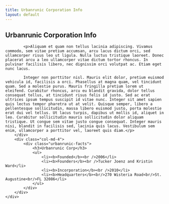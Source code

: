 ```yaml
---
title: Urbanrunic Corporation Info
layout: default
---
```


<div class="container corp-info">
    <div class="row">
        <div class="col-md-8">
            <h2>Urbanrunic Corporation Info</h2>

            <p>Aliquam et quam non tellus lacinia adipiscing. Vivamus commodo, sem vitae pretium accumsan, arcu lacus dictum orci, sed ullamcorper risus leo ut ligula. Nulla luctus tristique laoreet. Donec placerat arcu a leo ullamcorper vitae dictum tortor rhoncus. In pulvinar facilisis libero, nec dignissim orci volutpat ac. Etiam eget nunc lacus.

            Integer non porttitor nisl. Mauris elit dolor, pretium euismod vehicula id, facilisis a orci. Phasellus at magna quam, vel tincidunt quam. Sed a molestie purus. Mauris fringilla pretium lorem ut eleifend. Curabitur rhoncus, arcu eu blandit gravida, dolor tellus consequat tellus, at tincidunt risus felis id justo. Sed ac erat ultrices ipsum tempus suscipit id vitae nunc. Integer sit amet sapien quis lectus tempor pharetra ut at velit. Quisque semper, libero a pellentesque sollicitudin, massa libero euismod justo, porta molestie erat dui vel tellus. Ut lacus turpis, dapibus ut mollis id, aliquet in leo. Curabitur sollicitudin mauris sollicitudin dolor aliquam tristique. Ut congue sem vitae justo congue consequat. Integer mauris nisi, blandit in facilisis sed, lacinia quis lacus. Vestibulum sem enim, ullamcorper a porttitor vel, laoreet quis diam.</p>
        </div>
        <div class="col-md-4">
            <div class="urbanrunic-facts">
                <h3>Urbanrunic Corp</h3>
                <ul>
                    <li><b>Founded</b><br />2006</li>
                    <li><b>Founders</b><br />Tucker Joenz and Kristin Ward</li>
                    <li><b>Incorporation</b><br />2010</li>
                    <li><b>Headquarters</b><br/>270 Wisteria Road<br/>St. Augustine<br/>FL 32086</li>
                </ul>
            </div>
        </div>
    </div>
</div>
